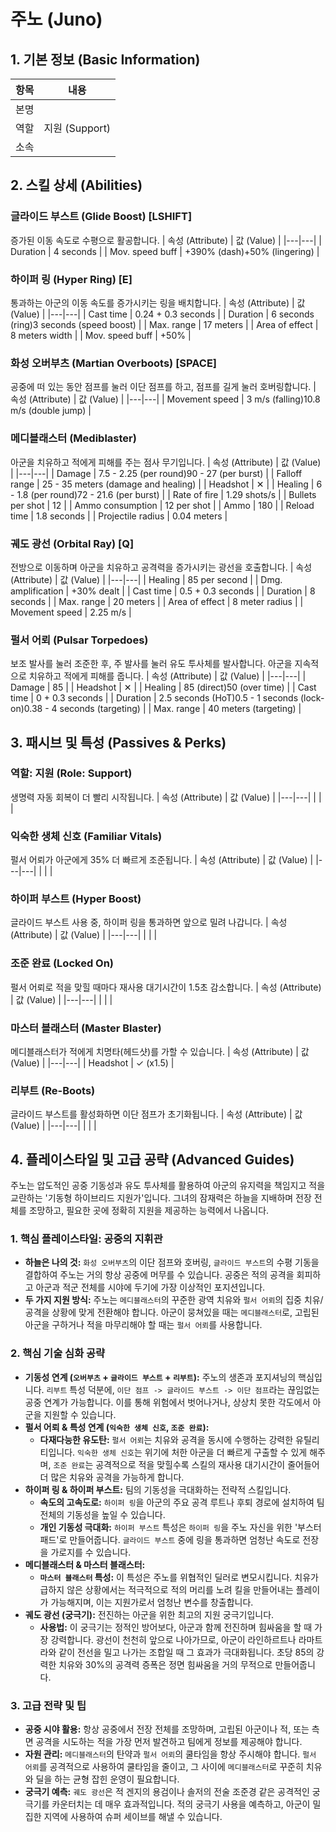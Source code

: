 # 주노 (Juno)

## 1. 기본 정보 (Basic Information)

| 항목 | 내용           |
| ---- | -------------- |
| 본명 |                |
| 역할 | 지원 (Support) |
| 소속 |                |

## 2. 스킬 상세 (Abilities)

### 글라이드 부스트 (Glide Boost) [LSHIFT]

증가된 이동 속도로 수평으로 활공합니다.
| 속성 (Attribute) | 값 (Value) |
|---|---|
| Duration | 4 seconds |
| Mov. speed buff | +390% (dash)+50% (lingering) |

### 하이퍼 링 (Hyper Ring) [E]

통과하는 아군의 이동 속도를 증가시키는 링을 배치합니다.
| 속성 (Attribute) | 값 (Value) |
|---|---|
| Cast time | 0.24 + 0.3 seconds |
| Duration | 6 seconds (ring)3 seconds (speed boost) |
| Max. range | 17 meters |
| Area of effect | 8 meters width |
| Mov. speed buff | +50% |

### 화성 오버부츠 (Martian Overboots) [SPACE]

공중에 떠 있는 동안 점프를 눌러 이단 점프를 하고, 점프를 길게 눌러 호버링합니다.
| 속성 (Attribute) | 값 (Value) |
|---|---|
| Movement speed | 3 m/s (falling)10.8 m/s (double jump) |

### 메디블래스터 (Mediblaster)

아군을 치유하고 적에게 피해를 주는 점사 무기입니다.
| 속성 (Attribute) | 값 (Value) |
|---|---|
| Damage | 7.5 - 2.25 (per round)90 - 27 (per burst) |
| Falloff range | 25 - 35 meters (damage and healing) |
| Headshot | ✕ |
| Healing | 6 - 1.8 (per round)72 - 21.6 (per burst) |
| Rate of fire | 1.29 shots/s |
| Bullets per shot | 12 |
| Ammo consumption | 12 per shot |
| Ammo | 180 |
| Reload time | 1.8 seconds |
| Projectile radius | 0.04 meters |

### 궤도 광선 (Orbital Ray) [Q]

전방으로 이동하며 아군을 치유하고 공격력을 증가시키는 광선을 호출합니다.
| 속성 (Attribute) | 값 (Value) |
|---|---|
| Healing | 85 per second |
| Dmg. amplification | +30% dealt |
| Cast time | 0.5 + 0.3 seconds |
| Duration | 8 seconds |
| Max. range | 20 meters |
| Area of effect | 8 meter radius |
| Movement speed | 2.25 m/s |

### 펄서 어뢰 (Pulsar Torpedoes)

보조 발사를 눌러 조준한 후, 주 발사를 눌러 유도 투사체를 발사합니다. 아군을 지속적으로 치유하고 적에게 피해를 줍니다.
| 속성 (Attribute) | 값 (Value) |
|---|---|
| Damage | 85 |
| Headshot | ✕ |
| Healing | 85 (direct)50 (over time) |
| Cast time | 0 + 0.3 seconds |
| Duration | 2.5 seconds (HoT)0.5 - 1 seconds (lock-on)0.38 - 4 seconds (targeting) |
| Max. range | 40 meters (targeting) |

## 3. 패시브 및 특성 (Passives & Perks)

### 역할: 지원 (Role: Support)

생명력 자동 회복이 더 빨리 시작됩니다.
| 속성 (Attribute) | 값 (Value) |
|---|---|
| | |

### 익숙한 생체 신호 (Familiar Vitals)

펄서 어뢰가 아군에게 35% 더 빠르게 조준됩니다.
| 속성 (Attribute) | 값 (Value) |
|---|---|
| | |

### 하이퍼 부스트 (Hyper Boost)

글라이드 부스트 사용 중, 하이퍼 링을 통과하면 앞으로 밀려 나갑니다.
| 속성 (Attribute) | 값 (Value) |
|---|---|
| | |

### 조준 완료 (Locked On)

펄서 어뢰로 적을 맞힐 때마다 재사용 대기시간이 1.5초 감소합니다.
| 속성 (Attribute) | 값 (Value) |
|---|---|
| | |

### 마스터 블래스터 (Master Blaster)

메디블래스터가 적에게 치명타(헤드샷)를 가할 수 있습니다.
| 속성 (Attribute) | 값 (Value) |
|---|---|
| Headshot | ✓ (x1.5) |

### 리부트 (Re-Boots)

글라이드 부스트를 활성화하면 이단 점프가 초기화됩니다.
| 속성 (Attribute) | 값 (Value) |
|---|---|
| | |

## 4. 플레이스타일 및 고급 공략 (Advanced Guides)

주노는 압도적인 공중 기동성과 유도 투사체를 활용하여 아군의 유지력을 책임지고 적을 교란하는 '기동형 하이브리드 지원가'입니다. 그녀의 잠재력은 하늘을 지배하며 전장 전체를 조망하고, 필요한 곳에 정확히 지원을 제공하는 능력에서 나옵니다.

### **1. 핵심 플레이스타일: 공중의 지휘관**

- **하늘은 나의 것:** `화성 오버부츠`의 이단 점프와 호버링, `글라이드 부스트`의 수평 기동을 결합하여 주노는 거의 항상 공중에 머무를 수 있습니다. 공중은 적의 공격을 회피하고 아군과 적군 전체를 시야에 두기에 가장 이상적인 포지션입니다.
- **두 가지 지원 방식:** 주노는 `메디블래스터`의 꾸준한 광역 치유와 `펄서 어뢰`의 집중 치유/공격을 상황에 맞게 전환해야 합니다. 아군이 뭉쳐있을 때는 `메디블래스터`로, 고립된 아군을 구하거나 적을 마무리해야 할 때는 `펄서 어뢰`를 사용합니다.

### **2. 핵심 기술 심화 공략**

- **기동성 연계 (`오버부츠` + `글라이드 부스트` + `리부트`):** 주노의 생존과 포지셔닝의 핵심입니다. `리부트` 특성 덕분에, `이단 점프 -> 글라이드 부스트 -> 이단 점프`라는 끊임없는 공중 연계가 가능합니다. 이를 통해 위험에서 벗어나거나, 상상치 못한 각도에서 아군을 지원할 수 있습니다.
- **펄서 어뢰 & 특성 연계 (`익숙한 생체 신호`, `조준 완료`):**
  - **다재다능한 유도탄:** `펄서 어뢰`는 치유와 공격을 동시에 수행하는 강력한 유틸리티입니다. `익숙한 생체 신호`는 위기에 처한 아군을 더 빠르게 구출할 수 있게 해주며, `조준 완료`는 공격적으로 적을 맞힐수록 스킬의 재사용 대기시간이 줄어들어 더 많은 치유와 공격을 가능하게 합니다.
- **하이퍼 링 & 하이퍼 부스트:** 팀의 기동성을 극대화하는 전략적 스킬입니다.
  - **속도의 고속도로:** `하이퍼 링`을 아군의 주요 공격 루트나 후퇴 경로에 설치하여 팀 전체의 기동성을 높일 수 있습니다.
  - **개인 기동성 극대화:** `하이퍼 부스트` 특성은 `하이퍼 링`을 주노 자신을 위한 '부스터 패드'로 만들어줍니다. `글라이드 부스트` 중에 링을 통과하면 엄청난 속도로 전장을 가로지를 수 있습니다.
- **메디블래스터 & 마스터 블래스터:**
  - **`마스터 블래스터` 특성:** 이 특성은 주노를 위협적인 딜러로 변모시킵니다. 치유가 급하지 않은 상황에서는 적극적으로 적의 머리를 노려 킬을 만들어내는 플레이가 가능해지며, 이는 지원가로서 엄청난 변수를 창출합니다.
- **궤도 광선 (궁극기):** 전진하는 아군을 위한 최고의 지원 궁극기입니다.
  - **사용법:** 이 궁극기는 정적인 방어보다, 아군과 함께 전진하며 힘싸움을 할 때 가장 강력합니다. 광선이 천천히 앞으로 나아가므로, 아군이 라인하르트나 라마트라와 같이 전선을 밀고 나가는 조합일 때 그 효과가 극대화됩니다. 초당 85의 강력한 치유와 30%의 공격력 증폭은 정면 힘싸움을 거의 무적으로 만들어줍니다.

### **3. 고급 전략 및 팁**

- **공중 시야 활용:** 항상 공중에서 전장 전체를 조망하며, 고립된 아군이나 적, 또는 측면 공격을 시도하는 적을 가장 먼저 발견하고 팀에게 정보를 제공해야 합니다.
- **자원 관리:** `메디블래스터`의 탄약과 `펄서 어뢰`의 쿨타임을 항상 주시해야 합니다. `펄서 어뢰`를 공격적으로 사용하여 쿨타임을 줄이고, 그 사이에 `메디블래스터`로 꾸준히 치유와 딜을 하는 균형 잡힌 운영이 필요합니다.
- **궁극기 예측:** `궤도 광선`은 적 겐지의 용검이나 솔저의 전술 조준경 같은 공격적인 궁극기를 카운터치는 데 매우 효과적입니다. 적의 궁극기 사용을 예측하고, 아군이 밀집한 지역에 사용하여 슈퍼 세이브를 해낼 수 있습니다.
